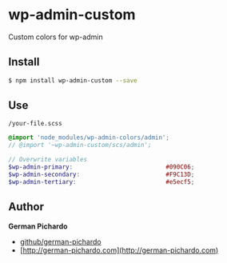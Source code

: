 # wp-admin-custom

Custom colors for wp-admin 

## Install
```sh
$ npm install wp-admin-custom --save
```

## Use 
`/your-file.scss `

```scss
@import 'node_modules/wp-admin-colors/admin';
// @import '~wp-admin-custom/scs/admin';

// Overwrite variables
$wp-admin-primary: 							#090C06;
$wp-admin-secondary: 						#F9C13D;
$wp-admin-tertiary: 						#e5ecf5;
```

## Author

**German Pichardo**

* [github/german-pichardo](https://github.com/german-pichardo)
* [http://german-pichardo.com](http://german-pichardo.com)

